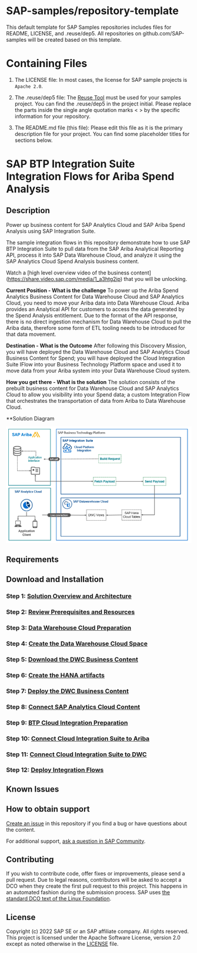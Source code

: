 # SAP-samples/repository-template
This default template for SAP Samples repositories includes files for README, LICENSE, and .reuse/dep5. All repositories on github.com/SAP-samples will be created based on this template.

# Containing Files

1. The LICENSE file:
In most cases, the license for SAP sample projects is `Apache 2.0`.

2. The .reuse/dep5 file: 
The [Reuse Tool](https://reuse.software/) must be used for your samples project. You can find the .reuse/dep5 in the project initial. Please replace the parts inside the single angle quotation marks < > by the specific information for your repository.

3. The README.md file (this file):
Please edit this file as it is the primary description file for your project. You can find some placeholder titles for sections below.

# SAP BTP Integration Suite Integration Flows for Ariba Spend Analysis
<!-- Please include descriptive title -->

<!--- Register repository https://api.reuse.software/register, then add REUSE badge:
[![REUSE status](https://api.reuse.software/badge/github.com/SAP-samples/REPO-NAME)](https://api.reuse.software/info/github.com/SAP-samples/REPO-NAME)
-->

## Description
Power up business content for SAP Analytics Cloud and SAP Ariba Spend Analysis using SAP Integration Suite.

The sample integration flows in this repository demonstrate how to use SAP BTP Integration Suite to pull data from the SAP Ariba Analytical Reporting API, process it into SAP Data Warehouse Cloud, and analyze it using the SAP Analytics Cloud Spend Analysis business content. 

Watch a [high level overview video of the business content] (https://share.video.sap.com/media/1_a3htg2ip) that you will be unlocking. 

**Current Position - What is the challenge**
To power up the Ariba Spend Analytics Business Content for Data Warehouse Cloud and SAP Analytics Cloud, you need to move your Ariba data into Data Warehouse Cloud.  Ariba provides an Analytical API for customers to access the data generated by the Spend Analysis entitlement.  Due to the format of the API response, there is no direct ingestion mechanism for Data Warehouse Cloud to pull the Ariba data, therefore some form of ETL tooling needs to be introduced for that data movement.

**Destination - What is the Outcome**
After following this Discovery Mission, you will have deployed the Data Warehouse Cloud and SAP Analytics Cloud Business Content for Spend; you will have deployed the Cloud Integration Suite IFlow into your Business Technology Platform space and used it to move data from your Ariba system into your Data Warehouse Cloud system.


**How you get there - What is the solution**
The solution consists of the prebuilt business content for Data Warehouse Cloud and SAP Analytics Cloud to allow you visibility into your Spend data; a custom Integration Flow that orchestrates the transportation of data from Ariba to Data Warehouse Cloud.

**Solution Diagram

![alt text](/Tutorial/images/OverviewMarketecture.png)

## Requirements

## Download and Installation

### Step 1: [Solution Overview and Architecture](/Tutorial/01-Solution-Overview-and-Architecture)
### Step 2: [Review Prerequisites and Resources](/Tutorial/00-Prerequisites-and-Resources)
### Step 3: [Data Warehouse Cloud Preparation](/Tutorial/02-DWC-Preparation)
### Step 4: [Create the Data Warehouse Cloud Space](/Tutorial/03-DWC-Space-Creation)
### Step 5: [Download the DWC Business Content](/Tutorial/04-DWC-Content-Download)
### Step 6: [Create the HANA artifacts](/Tutorial/05-DWC-Create-Table-SQL)
### Step 7: [Deploy the DWC Business Content](/Tutorial/06-DWC-Deploy-Content)
### Step 8: [Connect SAP Analytics Cloud Content](/Tutorial/07-SAC-Connect-Deploy)
### Step 9: [BTP Cloud Integration Preparation](/Tutorial/08-Cloud-Integration-Prepare)
### Step 10: [Connect Cloud Integration Suite to Ariba](/Tutorial/09-Connect-IS-Ariba)
### Step 11: [Connect Cloud Integration Suite to DWC](/Tutorial/10-Connect-IS-DWC)
### Step 12: [Deploy Integration Flows](/Tutorial/11-Deploy-IFlows)

## Known Issues
<!-- You may simply state "No known issues. -->

## How to obtain support
[Create an issue](https://github.com/SAP-samples/<repository-name>/issues) in this repository if you find a bug or have questions about the content.
 
For additional support, [ask a question in SAP Community](https://answers.sap.com/questions/ask.html).

## Contributing
If you wish to contribute code, offer fixes or improvements, please send a pull request. Due to legal reasons, contributors will be asked to accept a DCO when they create the first pull request to this project. This happens in an automated fashion during the submission process. SAP uses [the standard DCO text of the Linux Foundation](https://developercertificate.org/).

## License
Copyright (c) 2022 SAP SE or an SAP affiliate company. All rights reserved. This project is licensed under the Apache Software License, version 2.0 except as noted otherwise in the [LICENSE](LICENSE) file.
